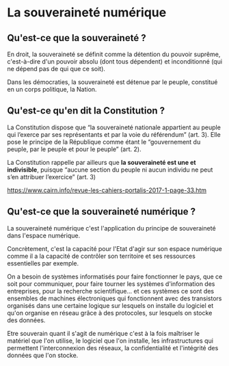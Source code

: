 # La souveraineté numérique

## Qu'est-ce que la souveraineté ?

En droit, la souveraineté se définit comme la détention du pouvoir suprême, c'est-à-dire d'un pouvoir absolu (dont tous dépendent) et inconditionné (qui ne dépend pas de qui que ce soit).

Dans les démocraties, la souveraineté est détenue par le peuple, constitué en un corps politique, la Nation.

## Qu'est-ce qu'en dit la Constitution ?

La Constitution dispose que “la souveraineté nationale appartient au peuple qui l’exerce par ses représentants et par la voie du référendum” (art. 3). Elle pose le principe de la République comme étant le “gouvernement du peuple, par le peuple et pour le peuple” (art. 2).

La Constitution rappelle par ailleurs que **la souveraineté est une et indivisible**, puisque “aucune section du peuple ni aucun individu ne peut s’en attribuer l’exercice” (art. 3)

https://www.cairn.info/revue-les-cahiers-portalis-2017-1-page-33.htm

## Qu'est-ce que la souveraineté numérique ?

La souveraineté numérique c'est l'application du principe de souveraineté dans l'espace numérique.

Concrètement, c'est la capacité pour l'Etat d'agir sur son espace numérique comme il a la capacité de contrôler son territoire et ses ressources essentielles par exemple.

On a besoin de systèmes informatisés pour faire fonctionner le pays, que ce soit pour communiquer, pour faire tourner les systèmes d'information des entreprises, pour la recherche scientifique... et ces systèmes ce sont des ensembles de machines électroniques qui fonctionnent avec des transistors organisés dans une certaine logique sur lesquels on installe du logiciel et qu'on organise en réseau grâce à des protocoles, sur lesquels on stocke des données.

Etre souverain quant il s'agit de numérique c'est à la fois maîtriser le matériel que l'on utilise, le logiciel que l'on installe, les infrastructures qui permettent l'interconnexion des réseaux, la confidentialité et l'intégrité des données que l'on stocke.

